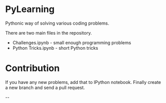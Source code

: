 # PyLearning
Pythonic way of solving various coding problems. 

There are two main files in the repository.

* Challenges.ipynb - small enough programming problems
* Python Tricks.ipynb - short Python tricks

# Contribution
If you have any new problems, add that to IPython notebook. Finally create a new branch and send a pull request.

--

